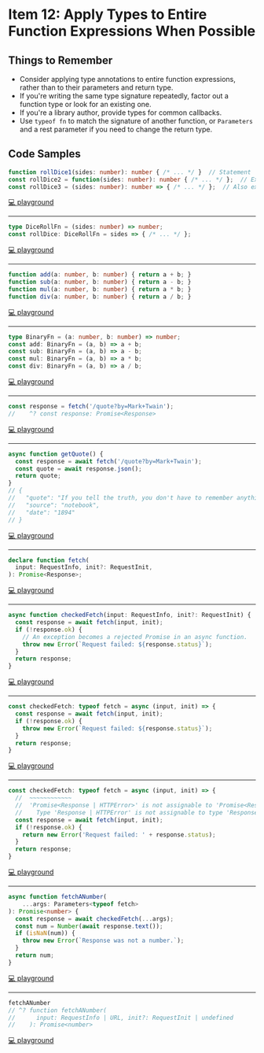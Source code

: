 # Item 12: Apply Types to Entire Function Expressions When Possible

## Things to Remember

- Consider applying type annotations to entire function expressions, rather than to their parameters and return type.
- If you're writing the same type signature repeatedly, factor out a function type or look for an existing one.
- If you're a library author, provide types for common callbacks.
- Use `typeof fn` to match the signature of another function, or `Parameters` and a rest parameter if you need to change the return type.


## Code Samples

```ts
function rollDice1(sides: number): number { /* ... */ }  // Statement
const rollDice2 = function(sides: number): number { /* ... */ };  // Expression
const rollDice3 = (sides: number): number => { /* ... */ };  // Also expression
```

[💻 playground](https://www.typescriptlang.org/play/?ts=5.4.5#code/GYVwdgxgLglg9mABAJzgGzQERhApgRgAoBnGAE12IC5EwQBbAI12QEoa6mXEBvRAegBUiAMIB5ALIAFAEoBRAMoLEg-ilxQQyJAAYA3AOFyAcphVqAvogFqFUAIZRc9XGCgAoCAmJQU6LDi4AEyIALyIoJCwCCTklBwMzGwJXMi8hqKSsorKquqa2oj6GSZmeRYGNohyAB4ADsiUpAie3r6oGNh4AMxhiLEU1LSJLOzDqWEAfOlCmdLySub5WroGs6VLFdb8agCCaMRwiLj1jcTNYO7uQA)

----

```ts
type DiceRollFn = (sides: number) => number;
const rollDice: DiceRollFn = sides => { /* ... */ };
```

[💻 playground](https://www.typescriptlang.org/play/?ts=5.4.5#code/C4TwDgpgBAIglgYwgJQPYBt0DEB2UC8UAFAM5wAmEJAXFDgK4C2ARhAE4CUBAfHU62wDcAKASocJYFDYZ08JLXkpZuAlDKUSPKAG8oAegBUUAMIB5ALIAFZAFEAyvaiH90iMHps8ABkEHjtgByMM6uAL4iwkA)

----

```ts
function add(a: number, b: number) { return a + b; }
function sub(a: number, b: number) { return a - b; }
function mul(a: number, b: number) { return a * b; }
function div(a: number, b: number) { return a / b; }
```

[💻 playground](https://www.typescriptlang.org/play/?ts=5.4.5#code/GYVwdgxgLglg9mABAQwCaoBTIFyLCAWwCMBTAJwBpEjd9jyBKRAb0TJKhDKWUQGpqAbkQBfAFChIsBIgDOIIllqFSlasvpkmrdp24pEAWiGiJ4aPCQEQAGyV4V5KjQebtbDlx6IAVCfGSFjKoMABu9nSqzhqq7rpeBgD0-mJAA)

----

```ts
type BinaryFn = (a: number, b: number) => number;
const add: BinaryFn = (a, b) => a + b;
const sub: BinaryFn = (a, b) => a - b;
const mul: BinaryFn = (a, b) => a * b;
const div: BinaryFn = (a, b) => a / b;
```

[💻 playground](https://www.typescriptlang.org/play/?ts=5.4.5#code/C4TwDgpgBAQglgOwIYCcQDEFQLxQBRIBcUCArgLYBGEKANFJcWVTQJQ4B8JF1KA3ACgAxgHsEAZ2BQkAExnF4yNJhz4k9Su2xckUANQNBoiVPGlGsRKgxZcBDVp1QAtIeFjJUcqQA2Cq8q2ag6c0lAAVG7GnjJwAG7+Sjaq9gyOYQD0bkA)

----

```ts
const response = fetch('/quote?by=Mark+Twain');
//    ^? const response: Promise<Response>
```

[💻 playground](https://www.typescriptlang.org/play/?ts=5.4.5#code/MYewdgzgLgBATgUwgB3BBMC8MBmCrAAWAFAOQD0AjgK4hQID8ARgJ6YCyAhnANYDUAFQDunAJZhSASgDcAKHLkYSmAD0GMUJFiIUaBAC4YABTggAtqPQAeAEpJUkBAD5ZQA)

----

```ts
async function getQuote() {
  const response = await fetch('/quote?by=Mark+Twain');
  const quote = await response.json();
  return quote;
}
// {
//   "quote": "If you tell the truth, you don't have to remember anything.",
//   "source": "notebook",
//   "date": "1894"
// }
```

[💻 playground](https://www.typescriptlang.org/play/?ts=5.4.5#code/IYZwngdgxgBAZgV2gFwJYHsIwOYFNkCKC6yuAFAJQwDeAUDDFJiMjAE64gAOzuMAvDGAB3YKlZx8UABZkA5AHoAjsVIB+AEZh+AWWBsA1gGoAKqNQQ5FANz1GzVipJ9BIsaw7deAOgBWITEpbBg5kBDYsJ1JbAF9aBQUaeMSGACIo3FSALhhUgEk4GDB0BBhSABtysuk+ZDYEZGkAGiKSmAATTDlWaWAAN1r0dlwAW1GNXDYhCDBGi2xvVKbkhlyA8KhMnNSIZw10dAMllbT24FJs3IBGAA4ATgAWVJW4oA)

----

```ts
declare function fetch(
  input: RequestInfo, init?: RequestInit,
): Promise<Response>;
```

[💻 playground](https://www.typescriptlang.org/play/?ts=5.4.5#code/CYUwxgNghgTiAEAzArgOzAFwJYHtVJAzAAsAKAKHni1QAdkMAueAJRAEdkQBnDASVSIcAGmqosGAPzM2nHv3EZh5AJTMACjBwBbLNxAAeNt1p59APgDc5IA)

----

```ts
async function checkedFetch(input: RequestInfo, init?: RequestInit) {
  const response = await fetch(input, init);
  if (!response.ok) {
    // An exception becomes a rejected Promise in an async function.
    throw new Error(`Request failed: ${response.status}`);
  }
  return response;
}
```

[💻 playground](https://www.typescriptlang.org/play/?ts=5.4.5#code/IYZwngdgxgBAZgV2gFwJYHsIygCwKZQDWeAJgGJ7K4AUqEADgsgFwwBKeAjgniMgJIQ46ADQw6qZAH5WHbrwERJAShgBvAFAxsmPjABOverrwwAvDGAB3YJPiUadRsjETkygNxbxcGNQCEhiDGECB4AHTohKqa2toA9PEwAIJYeAAeUHj0aJgwAEYE6AC2vJYGeABWBMikMAAK+iWoYeJYwO3g0PBIULkQ4d7ayDhNVjAQeOMAovpN+tQABnI8enC2ADakrAAkakEhYeF8wMgIIAC+i57eF96GZ-pYByZed0A)

----

```ts
const checkedFetch: typeof fetch = async (input, init) => {
  const response = await fetch(input, init);
  if (!response.ok) {
    throw new Error(`Request failed: ${response.status}`);
  }
  return response;
}
```

[💻 playground](https://www.typescriptlang.org/play/?ts=5.4.5#code/MYewdgzgLgBMAWBTYBrRATAYoqCBcMUAngA6IgBmMFOCMAvDAIYRFjAwAUAlmCQK5QANDF7coASgYA+GAG8AUDDjhoMAE6IIJVYgbMA7k3HVa8Hn0EixkgNxLRVTgEJN23QDoQKKYuXKoeHUQAxgwRFCAUXVg9U4AAwAlRABHfi1YCmMAGwwCABI5Nx1IRA9oJih+CABfeIl7ZRqHTSr1MA0tEohEe2agA)

----

```ts
const checkedFetch: typeof fetch = async (input, init) => {
  //  ~~~~~~~~~~~~
  //  'Promise<Response | HTTPError>' is not assignable to 'Promise<Response>'
  //    Type 'Response | HTTPError' is not assignable to type 'Response'
  const response = await fetch(input, init);
  if (!response.ok) {
    return new Error('Request failed: ' + response.status);
  }
  return response;
}
```

[💻 playground](https://www.typescriptlang.org/play/?ts=5.4.5#code/MYewdgzgLgBMAWBTYBrRATAYoqCBcMUAngA6IgBmMFOCMAvDAIYRFjAwAUAlmCQK5QANDF7coASgYA+GAG8AUDBgB6FcoB+W7Tq1LV6mAHIACgCcQAW24REAHgBKiCCXC2YAHxgAJACq+TAFEzCzNpI1EIGDAQWBYIbgBzMCYAIwAbREIQY3MrG3snFzdEcP01ZWVfUiyjItdILK8-AODQiJto2OYIBOS0zOzCGuN6kqN9UEhYM2cG90YmAHcmcWpaeB4+QRExSQBufW4qTgBCWeLGgDoQFClFSphZqH4zMGjEJZg2kDNOOsQAEd+M5YBRVpl0AQIgBqJ5zEpXaBMF4QCSHZQAX30z1e7wu80Qh2xQA)

----

```ts
async function fetchANumber(
    ...args: Parameters<typeof fetch>
): Promise<number> {
  const response = await checkedFetch(...args);
  const num = Number(await response.text());
  if (isNaN(num)) {
    throw new Error(`Response was not a number.`);
  }
  return num;
}
```

[💻 playground](https://www.typescriptlang.org/play/?ts=5.4.5#code/MYewdgzgLgBMAWBTYBrRATAYoqCBcMUAngA6IgBmMFOCMAvDAIYRFjAwAUAlmCQK5QANDF7coASgYA+GAG8AUDBgB6FcoB+W7Tq1LV6mAHIACgCcQAW24REAHgBKiCCXC2YAHxgAJACq+TAFEzCzNpI1EIGDAQWBYIbgBzMCYAIwAbREIQY3MrG3snFzdEcP01ZWVfUiyjItdILK8-AODQiJto2OYIBOS0zOzCGuN6kqN9UEhYM2cG90YmAHcmcWpaeB4+QRExSQBufW4qTgBCWeLGgDoQFClFSphZqH4zMGjEJZg2kDNOOsQAEd+M5YBRVpl0AQIgBqJ5zEpXaBMF4QCSHZQAX30z1e7wu80Qh2xLDYHAo-HYUG44HWuHgAEEAHL8SypRB-fTKK48phmRIQAgmPlMSw4DkQOzEMiUOkIaQKCRCizWWx2MCs9lheSTNwzBGNBjMFZrBDINBYDacHlXPkC9G66bRVlGllsjmcZarfWXWxXKCIAAeUE4EgdymOXBsTKYTM4GssYZ1jyg8AsXzAn2+IV+nAABmNDSsojE4s73WYrnnwzBscpcW9y8SFEA)

----

```ts
fetchANumber
// ^? function fetchANumber(
//      input: RequestInfo | URL, init?: RequestInit | undefined
//    ): Promise<number>
```

[💻 playground](https://www.typescriptlang.org/play/?ts=5.4.5#code/MYewdgzgLgBMAWBTYBrRATAYoqCBcMUAngA6IgBmMFOCMAvDAIYRFjAwAUAlmCQK5QANDF7coASgYA+GAG8AUDBgB6FcoB+W7Tq1LV6mAHIACgCcQAW24REAHgBKiCCXC2YAHxgAJACq+TAFEzCzNpI1EIGDAQWBYIbgBzMCYAIwAbREIQY3MrG3snFzdEcP01ZWVfUiyjItdILK8-AODQiJto2OYIBOS0zOzCGuN6kqN9UEhYM2cG90YmAHcmcWpaeB4+QRExSQBufW4qTgBCWeLGgDoQFClFSphZqH4zMGjEJZg2kDNOOsQAEd+M5YBRVpl0AQIgBqJ5zEpXaBMF4QCSHZQAX30z1e7wu80Qh2xLDYHAo-HYUG44HWuHgAEEAHL8SypRB-fTKK48phmRIQAgmPlMSw4DkQOzEMiUOkIaQKCRCizWWx2MCs9lheSTNwzBGNBjMFZrBDINBYDacHlXPkC9G66bRVlGllsjmcZarfWXWxXKCIAAeUE4EgdymOXBsTKYTM4GssYZ1jyg8AsXzAn2+IV+nAABmNDSsojE4s73WYrnnwzBscpcW9y8SFDR6czNRyFBUAHoAfmolOA1NprYQ7YrnC7hkevAEUAITmBoIAkmAKDkvABVBwAGV2YHEvYXQJB0FXay8lPQiAovAwU8eSpgeVV9gTWoVQA)
